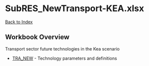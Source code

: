 # SubRES_NewTransport-KEA.xlsx

[Back to Index](../../README.md)

## Workbook Overview

Transport sector future technologies in the Kea scenario

- [TRA_NEW](TRA_NEW.md) - Technology parameters and definitions
